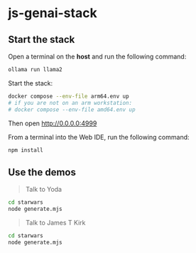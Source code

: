 # js-genai-stack

## Start the stack

Open a terminal on the **host** and run the following command:
```bash
ollama run llama2
```

Start the stack:
```bash
docker compose --env-file arm64.env up
# if you are not on an arm workstation: 
# docker compose --env-file amd64.env up
```
Then open http://0.0.0.0:4999

From a terminal into the Web IDE, run the following command:
```bash
npm install
```

## Use the demos

> Talk to Yoda
```bash
cd starwars
node generate.mjs
```

> Talk to James T Kirk
```bash
cd starwars
node generate.mjs
```
